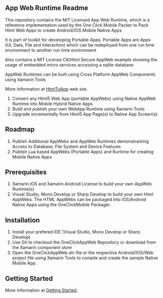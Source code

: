 
## App Web Runtime Readme

This repository contains the MIT Licensed App Web Runtime, which is a reference implementation used by the One Click Mobile Packer to Pack Html Web Apps to create Android/IOS Mobile Native Apps

It is part of toolkit for developing Portable Apps. Portable Apps are Apps (UI, Data, File and Interaction) which can be redeployed from one run time environment to another run time environment

Also contains a MIT License C#/Html Secure AppWeb example showing the usage of embedded micro services accessing a sqlite database 

AppWeb Runtimes can be built using Cross Platform AppWeb Components using Xamarin Tools 

More Information at [HtmlToApp](http://htmltoapp.com/ "Web Site") web site.

<ol>
	<li>
		Convert any Html5 Web App (portable AppWebs) using Native AppWeb Runtime into Mobile Hybrid Native Apps   
	</li>  	  
	<li>
		Build and publish your own WebApp Runtime using Xamarin Tools
	</li>	  
	<li>
		Upgrade incrementally from Html5 App Page(s) to Native App Screen(s)
	</li>
</ol>

## Roadmap

<ol>  
	<li>
		Publish Additional AppWebs and AppWeb Runtimes demonstranting Access to Database, File System and Device Features
	</li>    
	<li>
		Publish Lua based AppWebs (Portable Apps) and Runtime for creating Mobile Native Apps
	</li>
</ol>

## Prerequisites

<ol>
    <li>
		Xamarin.IOS and Xamarin.Android License to build your own AppWeb Runtime(s)
	</li>    
	<li>
		Visual Studio, Mono Develop or Sharp Develop to build your own Html AppWebs. The HTML AppWebs can be packaged into IOS/Android Native Apps using the OneClickMobile Packager.
	</li>    
</ol>

## Installation

<ol>
    <li>
		Install your prefered IDE (Visual Studio, Mono Develop or Sharp Develop)  
	</li>    
	<li>
		Use Git to checkout the OneClickAppWeb Repository or download from the Xamarin component store
    </li>    
	<li>
		Open the OneClickAppWeb.sln file or the respective Android/IOS/Web project file using Xamarin Tools to compile and create the sample Native Mobile App.
    </li>
</ol>

## Getting Started

More Information at [Getting Started](GettingStarted.md "Getting Started").
